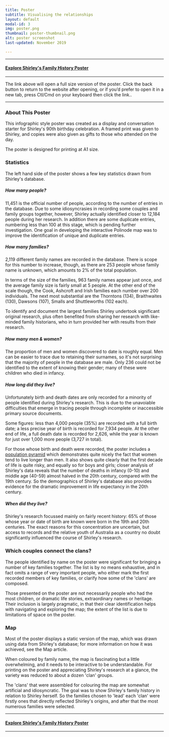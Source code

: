 ```yaml
---
title: Poster
subtitle: Visualising the relationships
layout: default
modal-id: 3
img: poster.png
thumbnail: poster-thumbnail.png
alt: poster screenshot
last-updated: November 2019

---
```


***
#### [Explore Shirley's Family History Poster](/img/portfolio/poster-fullsize.png)
***

The link above will open a full size version of the poster. Click the back button to return to the website after opening, or if you’d prefer to open it in a new tab, press Ctl/Cmd on your keyboard then click the link..

---

### About This Poster

This infographic style poster was created as a display and conversation starter for Shirley's 90th birthday celebration. A framed print was given to Shirley, and copies were also given as gifts to those who attended on the day.

The poster is designed for printing at A1 size.

### Statistics

The left hand side of the poster shows a few key statistics drawn from Shirley's database.

##### How many people?

11,451 is the official number of people, according to the number of entries in the database. Due to some idiosyncrasies in recording some couples and family groups together, however, Shirley actually identified closer to 12,184 people during her research. In addition there are some duplicate entries, numbering less than 100 at this stage, which is pending further investigation. One goal in developing the interactive Polinode map was to improve the identification of unique and duplicate entries.

##### How many families?

2,119 different family names are recorded in the database. There is scope for this number to increase, though, as there are 253 people whose family name is unknown, which amounts to 2% of the total population.

In terms of the size of the families, 963 family names appear just once, and the average family size is fairly small at 5 people. At the other end of the scale though, the Cook, Ashcroft and Irish families each number over 200 individuals. The next most substantial are the Thorntons (134), Braithwaites (130), Dawsons (107), Smalls and Shuttleworths (102 each).

To identify and document the largest families Shirley undertook significant original research, plus often benefited from sharing her research with like-minded family historians, who in turn provided her with results from their research.

##### How many men & women?

The proportion of men and women discovered to date is roughly equal. Men can be easier to trace due to retaining their surnames, so it's not surprising that the majority of people in the database are male. Only 236 could not be identified to the extent of knowing their gender; many of these were children who died in infancy.

##### How long did they live?

Unfortunately birth and death dates are only recorded for a minority of people identified during Shirley's research. This is due to the unavoiable difficulties that emerge in tracing people through incomplete or inaccessible primary source documents.

Some figures: less than 4,000 people (35%) are recorded with a full birth date; a less precise year of birth is recorded for 7,934 people. At the other end of life, a full death date is recorded for 2,626, while the year is known for just over 1,000 more people (3,727 in total).

For those whose birth and death were recorded, the poster includes a [population pyramid](https://en.wikipedia.org/wiki/Population_pyramid) which demonstrates quite nicely the fact that women tend to live longer than men. It also shows quite clearly that the first decade of life is quite risky, and equally so for boys and girls; closer analysis of Shirley's data reveals that the number of deaths in infancy (0-10) and middle age (40-59) almost halved in the 20th century, compared with the 19th century. So the demographics of Shirley's database also provides evidence for the dramatic improvement in life expectancy in the 20th century.

##### When did they live?

Shirley's research focussed mainly on fairly recent history: 65% of those whose year or date of birth are known were born in the 19th and 20th centuries. The exact reasons for this concentration are uncertain, but access to records and the relative youth of Australia as a country no doubt significantly influenced the course of Shirley's research.

### Which couples connect the clans?

The people identified by name on the poster were significant for bringing a number of key families together. The list is by no means exhaustive, and in fact omits a range of very important people, who either mark the first recorded members of key families, or clarify how some of the 'clans' are composed. 

Those presented on the poster are not necessarily people who had the most children, or dramatic life stories, extraordinary names or heritage. Their inclusion is largely pragmatic, in that their clear identification helps with navigating and exploring the map; the extent of the list is due to limitations of space on the poster.

### Map

Most of the poster displays a static version of the map, which was drawn using data from Shirley's database; for more information on how it was achieved, see the Map article. 

When coloured by family name, the map is fascinating but a little overwhelming, and it needs to be interactive to be understandable. For printing on the poster and appreciating Shirley's research at a glance, the variety was reduced to about a dozen 'clan' groups. 

The 'clans' that were assembled for colouring the map are somewhat artificial and idiosyncratic. The goal was to show Shirley's family history in relation to Shirley herself. So the families chosen to 'lead' each 'clan' were firstly ones that directly reflected Shirley's origins, and after that the most numerous families were selected.

***
#### [Explore Shirley's Family History Poster](/img/portfolio/poster-fullsize.png)
***


